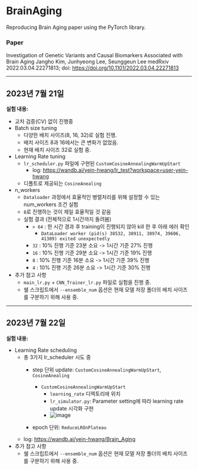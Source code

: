 # BrainAging
Reproducing Brain Aging paper using the PyTorch library.

### Paper
Investigation of Genetic Variants and Causal Biomarkers Associated with Brain Aging Jangho Kim, Junhyeong Lee, Seunggeun Lee medRxiv 2022.03.04.22271813; doi: https://doi.org/10.1101/2022.03.04.22271813

-----------------------------
## 2023년 7월 21일

**실험 내용:**
- 교차 검증(CV) 없이 진행중
- Batch size tuning
  - 다양한 배치 사이즈(8, 16, 32)로 실험 진행.
  - 배치 사이즈 8과 16에서는 큰 변화가 없었음.
  - 현재 배치 사이즈 32로 실험 중.
- Learning Rate tuning
  - `lr_scheduler.py` 파일에 구현된 `CustomCosineAnnealingWarmUpStart`
    - log: https://wandb.ai/yein-hwang/lr_test?workspace=user-yein-hwang 
  - 디폴트로 제공되는 `CosineAnealing`
- n_workers
  - `Dataloader` 과정에서 효율적인 병렬처리를 위해 설정할 수 있는 num_workers 조건 실험
  - `8`로 진행하는 것이 제일 효율적일 것 같음
  - 실험 결과 (전체적으로 1시간까지 돌려봄)
    - `> 64` : 한 시간 경과 후 training이 진행되지 않아 kill 한 후 아래 에러 확인  
      - `DataLoader worker (pid(s) 38532, 38911, 38974, 39606, 41309) exited unexpectedly`
    - `32` : 10% 진행 기준 23분 소요 -> 1시간 기준 27% 진행
    - `16` : 10% 진행 기준 29분 소요 -> 1시간 기준 19% 진행
    - `8` : 10% 진행 기준 16분 소요 -> 1시간 기준 39% 진행
    - `4` : 10% 진행 기준 26분 소요 -> 1시간 기준 30% 진행
- 추가 참고 사항
  - `main_lr.py` + `CNN_Trainer_lr.py` 파일로 실험을 진행 중.
  - 쉘 스크립트에서 `--ensemble_num` 옵션은 현재 모델 저장 폴더의 배치 사이즈를 구분하기 위해 사용 중.
 


-----------------------------
## 2023년 7월 22일

**실험 내용:**
- Learning Rate scheduling
  - 총 3가지 lr_scheduler 시도 중
    - step 단위 update: `CustomCosineAnnealingWarmUpStart`, `CosineAnealing`
      - `CustomCosineAnnealingWarmUpStart`
        - `learning_rate` 디렉토리에 위치
        - `lr_simulator.py`: Parameter setting에 따라 learning rate update 시각화 구현
        - ![image](https://github.com/yein-hwang/brain_aging/assets/109208473/c6dd356f-6b1b-4dc7-a2b7-fe2088d6f478)


    - epoch 단위: `ReduceLROnPlateau`
  - log: https://wandb.ai/yein-hwang/Brain_Aging
- 추가 참고 사항
  - 쉘 스크립트에서 `--ensemble_num` 옵션은 현재 모델 저장 폴더의 배치 사이즈를 구분하기 위해 사용 중.
